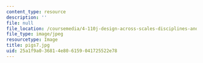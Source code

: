 ```yaml
---
content_type: resource
description: ''
file: null
file_location: /coursemedia/4-110j-design-across-scales-disciplines-and-problem-contexts-spring-2013/25a1f9a036814e806159041725522e78_pigs7.jpg
file_type: image/jpeg
resourcetype: Image
title: pigs7.jpg
uid: 25a1f9a0-3681-4e80-6159-041725522e78
---
```

